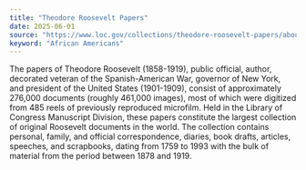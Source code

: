 ```yaml
---
title: "Theodore Roosevelt Papers"
date: 2025-06-01
source: "https://www.loc.gov/collections/theodore-roosevelt-papers/about-this-collection/"
keyword: "African Americans"
---
```


The papers of Theodore Roosevelt (1858-1919), public official, author, decorated veteran of the Spanish-American War, governor of New York, and president of the United States (1901-1909), consist of approximately 276,000 documents (roughly 461,000 images), most of which were digitized from 485 reels of previously reproduced microfilm. Held in the Library of Congress Manuscript Division, these papers constitute the largest collection of original Roosevelt documents in the world. The collection contains personal, family, and official correspondence, diaries, book drafts, articles, speeches, and scrapbooks, dating from 1759 to 1993 with the bulk of material from the period between 1878 and 1919.

